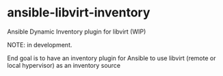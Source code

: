 # ansible-libvirt-inventory
Ansible Dynamic Inventory plugin for libvirt (WIP)


NOTE: in development.

End goal is to have an inventory plugin for Ansible to use libvirt (remote or local hypervisor) as an inventory source
